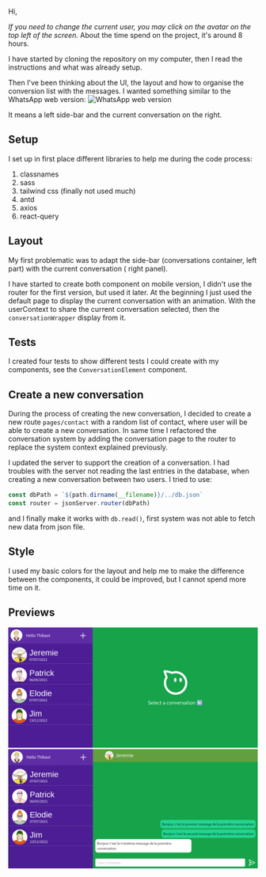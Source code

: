 Hi,

_If you need to change the current user, you may click on the avatar on the top left of the screen._
About the time spend on the project, it's around 8 hours.

I have started by cloning the repository on my computer, then I read the instructions and what was already setup.

Then I've been thinking about the UI, the layout and how to organise the conversion list with the messages.
I wanted something similar to the WhatsApp web version:
![WhatsApp web version](https://thehackernews.com/images/-EUxmg4d_AZc/VMANFw5h2oI/AAAAAAAAhiM/5XhiQpJp3rk/w0/Whatsapp-web-app.png)

It means a left side-bar and the current conversation on the right.

## Setup

I set up in first place different libraries to help me during the code process:

1. classnames
2. sass
3. tailwind css (finally not used much)
3. antd
4. axios
5. react-query

## Layout

My first problematic was to adapt the side-bar (conversations container, left part) with the current conversation (
right panel).

I have started to create both component on mobile version, I didn't use the router for the first version, but used it
later.
At the beginning I just used the default page to display the current conversation with an animation.
With the userContext to share the current conversation selected, then the `conversationWrapper` display from it.

## Tests

I created four tests to show different tests I could create with my components, see the `ConversationElement` component.

## Create a new conversation

During the process of creating the new conversation, I decided to create a new route `pages/contact` with
a random list of contact, where user will be able to create a new conversation.
In same time I refactored the conversation system by adding the conversation page to the router to replace the system
context explained previously.

I updated the server to support the creation of a conversation.
I had troubles with the server not reading the last entries in the database, when creating a new conversation
between two users.
I tried to use:

```js
const dbPath = `${path.dirname(__filename)}/../db.json`
const router = jsonServer.router(dbPath)
```

and I finally make it works with `db.read()`, first system was not able to fetch new data from json file.

## Style

I used my basic colors for the layout and help me to make the difference between the components, it could be improved,
but I cannot spend more time on it.

## Previews

![preview](./sketches/preview.png)
![preview](./sketches/preview-conversation.png)


